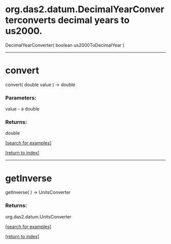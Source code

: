 # org.das2.datum.DecimalYearConverterconverts decimal years to us2000.
DecimalYearConverter( boolean us2000ToDecimalYear )


***
<a name="convert"></a>
# convert
convert( double value ) &rarr; double



### Parameters:
value - a double

### Returns:
double


<a href="https://github.com/autoplot/dev/search?q=convert&unscoped_q=convert">[search for examples]</a>

<a href="https://github.com/autoplot/documentation/blob/master/javadoc/index-all.md">[return to index]</a>

***
<a name="getInverse"></a>
# getInverse
getInverse(  ) &rarr; UnitsConverter



### Returns:
org.das2.datum.UnitsConverter


<a href="https://github.com/autoplot/dev/search?q=getInverse&unscoped_q=getInverse">[search for examples]</a>

<a href="https://github.com/autoplot/documentation/blob/master/javadoc/index-all.md">[return to index]</a>

